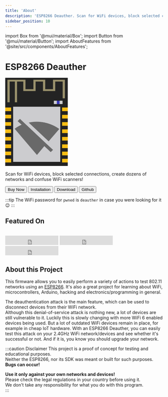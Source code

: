 ```yaml
---
title: 'About'
description: 'ESP8266 Deauther. Scan for WiFi devices, block selected connections, create dozens of networks and confuse WiFi scanners!'
sidebar_position: 10
---
```


import Box from '@mui/material/Box';
import Button from '@mui/material/Button';
import AboutFeatures from '@site/src/components/AboutFeatures';

# ESP8266 Deauther

<img src='/img/logo.png' alt='Deauther Logo' width='200' />

Scan for WiFi devices, block selected connections, create dozens of networks and confuse WiFi scanners!

<Box mb={2}>
<Button variant='contained' color='success' href='buy' sx={{mr:.5,mb:.5}}>Buy Now</Button>
<Button variant='contained' color='primary' href='diy/installation-bin' sx={{mr:.5,mb:.5}}>Installation</Button>
<Button variant='contained' color='primary' href='download' sx={{mr:.5,mb:.5}}>Download</Button>
<Button variant='contained' color='primary' href='https://github.com/spacehuhntech/esp8266_deauther' target='_blank' sx={{mr:.5,mb:.5}}>Github</Button>
</Box>

:::tip
The WiFi password for `pwned` is `deauther` in case you were looking for it 😉
:::

## Featured On

<AboutFeatures />

<br />

<iframe src="https://ghbtns.com/github-btn.html?user=spacehuhntech&repo=esp8266_deauther&type=star&count=true&size=large" frameborder="0" scrolling="0" width="170" height="30" title="GitHub"></iframe>

<iframe src="https://ghbtns.com/github-btn.html?user=spacehuhntech&repo=esp8266_deauther&type=watch&count=true&size=large&v=2" frameborder="0" scrolling="0" width="170" height="30" title="GitHub"></iframe>

<iframe src="https://ghbtns.com/github-btn.html?user=spacehuhntech&repo=esp8266_deauther&type=fork&count=true&size=large" frameborder="0" scrolling="0" width="170" height="30" title="GitHub"></iframe>

## About this Project

This firmware allows you to easily perform a variety of actions to test 802.11 networks using an [ESP8266](https://www.espressif.com/en/products/socs/esp8266). It's also a great project for learning about WiFi, microcontrollers, Arduino, hacking and electronics/programming in general.  

The deauthentication attack is the main feature, which can be used to disconnect devices from their WiFi network.  
Although this denial-of-service attack is nothing new, a lot of devices are still vulnerable to it. Luckily this is slowly changing with more WiFi 6 enabled devices being used. But a lot of outdated WiFi devices remain in place, for example in cheap IoT hardware.
With an ESP8266 Deauther, you can easily test this attack on your 2.4GHz WiFi network/devices and see whether it's successful or not. And if it is, you know you should upgrade your network.

:::caution Disclaimer
This project is a proof of concept for testing and educational purposes.  
Neither the ESP8266, nor its SDK was meant or built for such purposes. **Bugs can occur!**  

**Use it only against your own networks and devices!**  
Please check the legal regulations in your country before using it.  
We don't take any responsibility for what you do with this program.  
:::